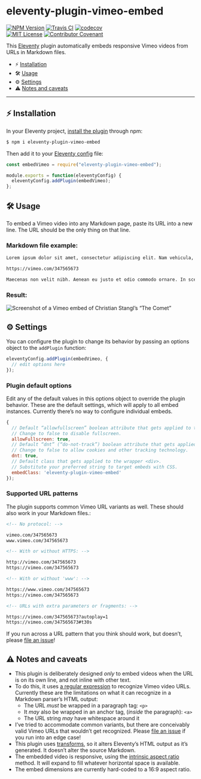 # eleventy-plugin-vimeo-embed

[![NPM Version](https://img.shields.io/npm/v/eleventy-plugin-vimeo-embed?style=for-the-badge)](https://www.npmjs.com/package/eleventy-plugin-vimeo-embed)
[![Travis CI](https://img.shields.io/travis/com/gfscott/eleventy-plugin-vimeo-embed/main?style=for-the-badge)](https://travis-ci.com/github/gfscott/eleventy-plugin-vimeo-embed)
[![codecov](https://img.shields.io/codecov/c/github/gfscott/eleventy-plugin-vimeo-embed?style=for-the-badge)](https://codecov.io/gh/gfscott/eleventy-plugin-vimeo-embed)\
[![MIT License](https://img.shields.io/github/license/gfscott/eleventy-plugin-vimeo-embed?style=for-the-badge)](https://github.com/gfscott/eleventy-plugin-vimeo-embed/blob/master/LICENSE)
[![Contributor Covenant](https://img.shields.io/badge/Contributor%20Covenant-v2.0-ff69b4.svg?style=for-the-badge)](CODE_OF_CONDUCT.md)

This [Eleventy](https://www.11ty.dev/) plugin automatically embeds responsive Vimeo videos from URLs in Markdown files.

- ⚡️ [Installation](#install-in-eleventy)
- 🛠 [Usage](#usage)
- ⚙️ [Settings](#settings)
- ⚠️ [Notes and caveats](#notes-and-caveats)

---

## ⚡️ Installation

In your Eleventy project, [install the plugin](https://www.11ty.dev/docs/plugins/#adding-a-plugin) through npm:

```sh
$ npm i eleventy-plugin-vimeo-embed
```

Then add it to your [Eleventy config](https://www.11ty.dev/docs/config/) file:

```javascript
const embedVimeo = require("eleventy-plugin-vimeo-embed");

module.exports = function(eleventyConfig) {
  eleventyConfig.addPlugin(embedVimeo);
};
```

## 🛠 Usage

To embed a Vimeo video into any Markdown page, paste its URL into a new line. The URL should be the only thing on that line.

### Markdown file example:

```markdown
Lorem ipsum dolor sit amet, consectetur adipiscing elit. Nam vehicula, elit vel condimentum porta, purus.

https://vimeo.com/347565673

Maecenas non velit nibh. Aenean eu justo et odio commodo ornare. In scelerisque sapien at.
```

### Result:

![Screenshot of a Vimeo embed of Christian Stangl’s “The Comet”](https://user-images.githubusercontent.com/547470/75613532-cd3ff280-5afc-11ea-865a-1e02d41b2957.png)

## ⚙️ Settings

You can configure the plugin to change its behavior by passing an options object to the `addPlugin` function:

```javascript
eleventyConfig.addPlugin(embedVimeo, {
  // edit options here
});
```

### Plugin default options

Edit any of the default values in this options object to override the plugin behavior. These are the default settings, which will apply to all embed instances. Currently there’s no way to configure individual embeds.

```javascript
{
  // Default “allowfullscreen” boolean attribute that gets applied to the embed <iframe>.
  // Change to false to disable fullscreen.
  allowFullscreen: true,
  // Default “dnt” (“do-not-track”) boolean attribute that gets applied to the embed URL.
  // Change to false to allow cookies and other tracking technology.
  dnt: true,
  // Default class that gets applied to the wrapper <div>.
  // Substitute your preferred string to target embeds with CSS.
  embedClass: 'eleventy-plugin-vimeo-embed'
});
```

### Supported URL patterns

The plugin supports common Vimeo URL variants as well. These should also work in your Markdown files.:

```markdown
<!-- No protocol: -->

vimeo.com/347565673
www.vimeo.com/347565673

<!-- With or without HTTPS: -->

http://vimeo.com/347565673
https://vimeo.com/347565673

<!-- With or without 'www': -->

https://www.vimeo.com/347565673
https://vimeo.com/347565673

<!-- URLs with extra parameters or fragments: -->

https://vimeo.com/347565673?autoplay=1
https://vimeo.com/347565673#t30s
```

If you run across a URL pattern that you think should work, but doesn’t, please [file an issue](https://github.com/gfscott/eleventy-plugin-vimeo-embed/issues/new)!

## ⚠️ Notes and caveats

- This plugin is deliberately designed _only_ to embed videos when the URL is on its own line, and not inline with other text.
- To do this, it uses [a regular expression](https://regex101.com/r/wSkwtj/13) to recognize Vimeo video URLs. Currently these are the limitations on what it can recognize in a Markdown parser’s HTML output:
  - The URL *must* be wrapped in a paragraph tag: `<p>`
  - It *may* also be wrapped in an anchor tag, (*inside* the paragraph): `<a>`
  - The URL string *may* have whitespace around it
- I’ve tried to accommodate common variants, but there are conceivably valid Vimeo URLs that wouldn’t get recognized. Please [file an issue](https://github.com/gfscott/eleventy-plugin-vimeo-embed/issues/new) if you run into an edge case!
- This plugin uses [transforms](https://www.11ty.dev/docs/config/#transforms), so it alters Eleventy’s HTML output as it’s generated. It doesn’t alter the source Markdown.
- The embedded video is responsive, using the [intrinsic aspect ratio](https://codepen.io/gfscott/pen/qpKqZR?editors=1100) method. It will expand to fill whatever horizontal space is available.
- The embed dimensions are currently hard-coded to a 16:9 aspect ratio.
